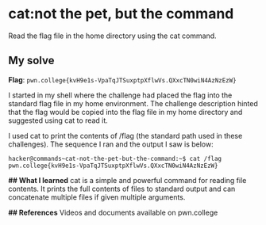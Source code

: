 # cat:not the pet, but the command
Read the flag file in the home directory using the cat command.

## My solve
**Flag**: `pwn.college{kvH9e1s-VpaTqJTSuxptpXflwVs.QXxcTN0wiN4AzNzEzW}`

I started in my shell where the challenge had placed the flag into the standard flag file in my home environment. The challenge description hinted that the flag would be copied into the flag file in my home directory and suggested using cat to read it.

I used cat to print the contents of /flag (the standard path used in these challenges). The sequence I ran and the output I saw is below:
```
hacker@commands~cat-not-the-pet-but-the-command:~$ cat /flag
pwn.college{kvH9e1s-VpaTqJTSuxptpXflwVs.QXxcTN0wiN4AzNzEzW}
```

**## What I learned**
cat is a simple and powerful command for reading file contents. It prints the full contents of files to standard output and can concatenate multiple files if given multiple arguments.

**## References**
Videos and documents available on pwn.college 
